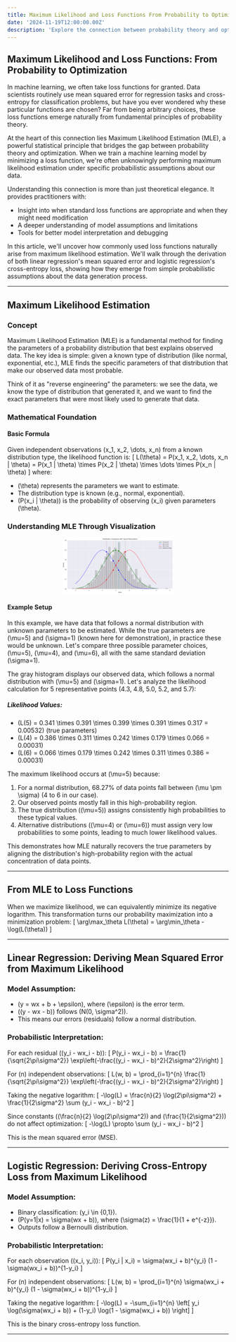 ```yaml
---
title: Maximum Likelihood and Loss Functions From Probability to Optimization
date: '2024-11-19T12:00:00.00Z'
description: 'Explore the connection between probability theory and optimization in machine learning. Learn how common loss functions like mean squared error and cross-entropy naturally emerge from Maximum Likelihood Estimation (MLE).'
---
```


## Maximum Likelihood and Loss Functions: From Probability to Optimization

In machine learning, we often take loss functions for granted. Data scientists routinely use mean squared error for regression tasks and cross-entropy for classification problems, but have you ever wondered why these particular functions are chosen? Far from being arbitrary choices, these loss functions emerge naturally from fundamental principles of probability theory.

At the heart of this connection lies Maximum Likelihood Estimation (MLE), a powerful statistical principle that bridges the gap between probability theory and optimization. When we train a machine learning model by minimizing a loss function, we're often unknowingly performing maximum likelihood estimation under specific probabilistic assumptions about our data.

Understanding this connection is more than just theoretical elegance. It provides practitioners with:
- Insight into when standard loss functions are appropriate and when they might need modification
- A deeper understanding of model assumptions and limitations
- Tools for better model interpretation and debugging

In this article, we'll uncover how commonly used loss functions naturally arise from maximum likelihood estimation. We'll walk through the derivation of both linear regression's mean squared error and logistic regression's cross-entropy loss, showing how they emerge from simple probabilistic assumptions about the data generation process.

---

## Maximum Likelihood Estimation

### Concept

Maximum Likelihood Estimation (MLE) is a fundamental method for finding the parameters of a probability distribution that best explains observed data. The key idea is simple: given a known type of distribution (like normal, exponential, etc.), MLE finds the specific parameters of that distribution that make our observed data most probable.

Think of it as "reverse engineering" the parameters: we see the data, we know the type of distribution that generated it, and we want to find the exact parameters that were most likely used to generate that data.

### Mathematical Foundation

#### Basic Formula

Given independent observations \(x_1, x_2, \dots, x_n\) from a known distribution type, the likelihood function is:
\[
L(\theta) = P(x_1, x_2, \dots, x_n | \theta) = P(x_1 | \theta) \times P(x_2 | \theta) \times \dots \times P(x_n | \theta)
\]
where:
- \(\theta\) represents the parameters we want to estimate.
- The distribution type is known (e.g., normal, exponential).
- \(P(x_i | \theta)\) is the probability of observing \(x_i\) given parameters \(\theta\).

### Understanding MLE Through Visualization

<div style="text-align: center;">
    <img src="./distrib.png" alt="Distribution Comparison with Typical Observations" style="max-width: 50%;">
</div>

#### Example Setup

In this example, we have data that follows a normal distribution with unknown parameters to be estimated. While the true parameters are \(\mu=5\) and \(\sigma=1\) (known here for demonstration), in practice these would be unknown. Let's compare three possible parameter choices, \(\mu=5\), \(\mu=4\), and \(\mu=6\), all with the same standard deviation \(\sigma=1\).

The gray histogram displays our observed data, which follows a normal distribution with \(\mu=5\) and \(\sigma=1\). Let's analyze the likelihood calculation for 5 representative points (4.3, 4.8, 5.0, 5.2, and 5.7):

##### Likelihood Values:

- \(L(5) = 0.341 \times 0.391 \times 0.399 \times 0.391 \times 0.317 = 0.00532\) (true parameters)
- \(L(4) = 0.386 \times 0.311 \times 0.242 \times 0.179 \times 0.066 = 0.00031\)
- \(L(6) = 0.066 \times 0.179 \times 0.242 \times 0.311 \times 0.386 = 0.00031\)

The maximum likelihood occurs at \(\mu=5\) because:
1. For a normal distribution, 68.27% of data points fall between \(\mu \pm \sigma\) (4 to 6 in our case).
2. Our observed points mostly fall in this high-probability region.
3. The true distribution (\(\mu=5\)) assigns consistently high probabilities to these typical values.
4. Alternative distributions (\(\mu=4\) or \(\mu=6\)) must assign very low probabilities to some points, leading to much lower likelihood values.

This demonstrates how MLE naturally recovers the true parameters by aligning the distribution's high-probability region with the actual concentration of data points.

---

## From MLE to Loss Functions

When we maximize likelihood, we can equivalently minimize its negative logarithm. This transformation turns our probability maximization into a minimization problem:
\[
\arg\max_\theta L(\theta) = \arg\min_\theta -\log(L(\theta))
\]

---

## Linear Regression: Deriving Mean Squared Error from Maximum Likelihood

### Model Assumption:
- \(y = wx + b + \epsilon\), where \(\epsilon\) is the error term.
- \((y - wx - b)\) follows \(N(0, \sigma^2)\).
- This means our errors (residuals) follow a normal distribution.

### Probabilistic Interpretation:
For each residual \((y_i - wx_i - b)\):
\[
P(y_i - wx_i - b) = \frac{1}{\sqrt{2\pi\sigma^2}} \exp\left(-\frac{(y_i - wx_i - b)^2}{2\sigma^2}\right)
\]

For \(n\) independent observations:
\[
L(w, b) = \prod_{i=1}^{n} \frac{1}{\sqrt{2\pi\sigma^2}} \exp\left(-\frac{(y_i - wx_i - b)^2}{2\sigma^2}\right)
\]

Taking the negative logarithm:
\[
-\log(L) = \frac{n}{2} \log(2\pi\sigma^2) + \frac{1}{2\sigma^2} \sum (y_i - wx_i - b)^2
\]

Since constants (\(\frac{n}{2} \log(2\pi\sigma^2)\) and \(\frac{1}{2\sigma^2}\)) do not affect optimization:
\[
-\log(L) \propto \sum (y_i - wx_i - b)^2
\]

This is the mean squared error (MSE).

---

## Logistic Regression: Deriving Cross-Entropy Loss from Maximum Likelihood

### Model Assumption:
- Binary classification: \(y_i \in \{0,1\}\).
- \(P(y=1|x) = \sigma(wx + b)\), where \(\sigma(z) = \frac{1}{1 + e^{-z}}\).
- Outputs follow a Bernoulli distribution.

### Probabilistic Interpretation:
For each observation \((x_i, y_i)\):
\[
P(y_i | x_i) = \sigma(wx_i + b)^{y_i} (1 - \sigma(wx_i + b))^{1-y_i}
\]

For \(n\) independent observations:
\[
L(w, b) = \prod_{i=1}^{n} \sigma(wx_i + b)^{y_i} (1 - \sigma(wx_i + b))^{1-y_i}
\]

Taking the negative logarithm:
\[
-\log(L) = -\sum_{i=1}^{n} \left[ y_i \log(\sigma(wx_i + b)) + (1-y_i) \log(1 - \sigma(wx_i + b)) \right]
\]

This is the binary cross-entropy loss function.

---
